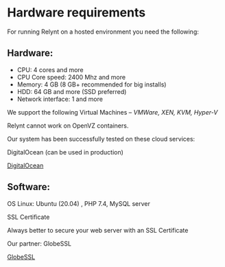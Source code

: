 Hardware requirements
=====================

For running Relynt on a hosted environment you need the following:

## Hardware:

* CPU: 4 cores and more
* CPU Core speed: 2400 Mhz and more
* Memory: 4 GB (8 GB+ recommended for big installs)
* HDD: 64 GB and more (SSD preferred)
* Network interface: 1 and more

We support the following Virtual Machines – *VMWare, XEN, KVM, Hyper-V*

Relynt cannot work on OpenVZ containers.

Our system has been successfully tested on these cloud services:

DigitalOcean (can be used in production)

[DigitalOcean](https://splynx.com/digitalocean/)


## Software:

OS Linux: Ubuntu (20.04) , PHP 7.4, MySQL server

SSL Certificate

Always better to secure your web server with an SSL Certificate

Our partner: GlobeSSL

[GlobeSSL](https://splynx.com/ssl_cert/)
